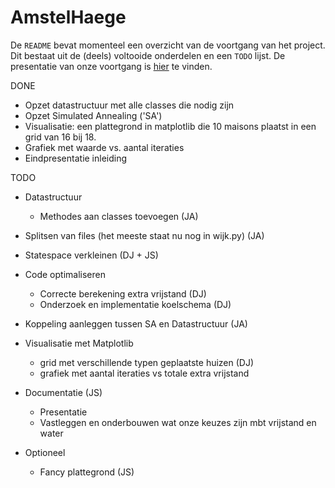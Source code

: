 # AmstelHaege

De ``README`` bevat momenteel een overzicht van de voortgang van het project. 
Dit bestaat uit de (deels) voltooide onderdelen en een ``TODO`` lijst.
De presentatie van onze voortgang is [hier](https://docs.google.com/presentation/d/1-ykhshuqPHTAuamN9fnqhy0t02G3UZbm6g8HnmtCyvM/edit?usp=sharing) te vinden.

DONE

- Opzet datastructuur met alle classes die nodig zijn
- Opzet Simulated Annealing ('SA')
- Visualisatie: een plattegrond in matplotlib die 10 maisons plaatst in een grid van 16 bij 18.
- Grafiek met waarde vs. aantal iteraties
- Eindpresentatie inleiding

TODO

- Datastructuur
  - Methodes aan classes toevoegen (JA)
- Splitsen van files (het meeste staat nu nog in wijk.py) (JA)
- Statespace verkleinen (DJ + JS)
- Code optimaliseren
  - Correcte berekening extra vrijstand (DJ)
  - Onderzoek en implementatie koelschema (DJ)
- Koppeling aanleggen tussen SA en Datastructuur (JA)
- Visualisatie met Matplotlib
  - grid met verschillende typen geplaatste huizen (DJ)
  - grafiek met aantal iteraties vs totale extra vrijstand
- Documentatie (JS)
  - Presentatie
  - Vastleggen en onderbouwen wat onze keuzes zijn mbt vrijstand en water
  
- Optioneel
  - Fancy plattegrond (JS)
  
